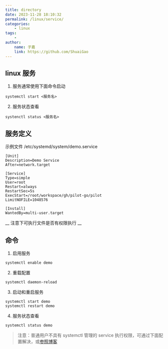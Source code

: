 ```yaml
---
title: directory
date: 2023-11-28 18:10:32
permalink: /linux/service/
categories:
    - linux
tags:
    -
author:
    name: 子嘉
    link: https://github.com/ShuaiGao
---
```


## linux 服务

1. 服务通常使用下面命令启动

```shell
systemctl start <服务名>
```

2. 服务状态查看

```shell
systenctl status <服务名>
```

## 服务定义

示例文件 /etc/systemd/system/demo.service

```angular2html
[Unit]
Description=Demo Service
After=network.target

[Service]
Type=simple
User=root
Restart=always
RestartSec=5s
ExecStart=/root/workspace/gh/pilot-go/pilot                                                                                                                                                                    
LimitNOFILE=1048576

[Install]
WantedBy=multi-user.target
```

__ 注意下可执行文件是否有权限执行 __ 

## 命令

1. 启用服务

```shell
systemctl enable demo
```

2. 重载配置

```shell
systemctl daemon-reload
```

3. 启动和重启服务

```shell
systemctl start demo
systemctl restart demo
```

4. 服务状态查看

```shell
systemctl status demo
```

> 注意：普通用户不具有 systemctl 管理的 service 执行权限，可通过下面配置解决，或[参照博客](https://blog.csdn.net/yangshangwei/article/details/135054607?utm_medium=distribute.pc_relevant.none-task-blog-2~default~baidujs_baidulandingword~default-0-135054607-blog-87256382.235^v40^pc_relevant_anti_t3_base&spm=1001.2101.3001.4242.1&utm_relevant_index=3)
